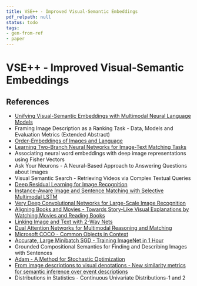 ```yaml
---
title: VSE++ - Improved Visual-Semantic Embeddings
pdf_relpath: null
status: todo
tags:
- gen-from-ref
- paper
---
```


# VSE++ - Improved Visual-Semantic Embeddings

## References

- [Unifying Visual-Semantic Embeddings with Multimodal Neural Language Models](./unifying-visual-semantic-embeddings-with-multimodal-neural-language-models.md)
- Framing Image Description as a Ranking Task - Data, Models and Evaluation Metrics (Extended Abstract)
- [Order-Embeddings of Images and Language](./order-embeddings-of-images-and-language.md)
- [Learning Two-Branch Neural Networks for Image-Text Matching Tasks](./learning-two-branch-neural-networks-for-image-text-matching-tasks.md)
- Associating neural word embeddings with deep image representations using Fisher Vectors
- Ask Your Neurons - A Neural-Based Approach to Answering Questions about Images
- Visual Semantic Search - Retrieving Videos via Complex Textual Queries
- [Deep Residual Learning for Image Recognition](./deep-residual-learning-for-image-recognition.md)
- [Instance-Aware Image and Sentence Matching with Selective Multimodal LSTM](./instance-aware-image-and-sentence-matching-with-selective-multimodal-lstm.md)
- [Very Deep Convolutional Networks for Large-Scale Image Recognition](./very-deep-convolutional-networks-for-large-scale-image-recognition.md)
- [Aligning Books and Movies - Towards Story-Like Visual Explanations by Watching Movies and Reading Books](./aligning-books-and-movies-towards-story-like-visual-explanations-by-watching-movies-and-reading-books.md)
- [Linking Image and Text with 2-Way Nets](./linking-image-and-text-with-2-way-nets.md)
- [Dual Attention Networks for Multimodal Reasoning and Matching](./dual-attention-networks-for-multimodal-reasoning-and-matching.md)
- [Microsoft COCO - Common Objects in Context](./microsoft-coco-common-objects-in-context.md)
- [Accurate, Large Minibatch SGD - Training ImageNet in 1 Hour](./accurate-large-minibatch-sgd-training-imagenet-in-1-hour.md)
- Grounded Compositional Semantics for Finding and Describing Images with Sentences
- [Adam - A Method for Stochastic Optimization](./adam-a-method-for-stochastic-optimization.md)
- [From image descriptions to visual denotations - New similarity metrics for semantic inference over event descriptions](./from-image-descriptions-to-visual-denotations-new-similarity-metrics-for-semantic-inference-over-event-descriptions.md)
- Distributions in Statistics - Continuous Univariate Distributions-1 and 2
